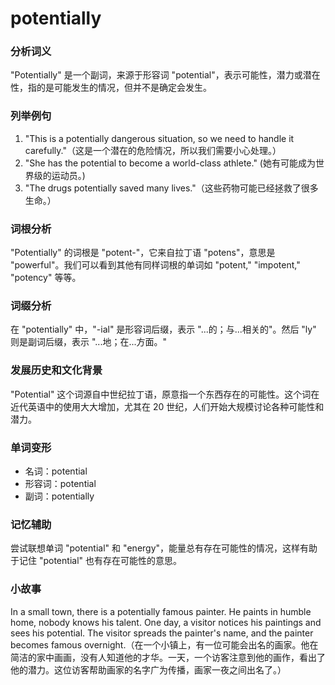 # potentially

### 分析词义

  

"Potentially" 是一个副词，来源于形容词 "potential"，表示可能性，潜力或潜在性，指的是可能发生的情况，但并不是确定会发生。

  

### 列举例句

  

1.  "This is a potentially dangerous situation, so we need to handle it carefully."（这是一个潜在的危险情况，所以我们需要小心处理。）
2.  "She has the potential to become a world-class athlete." (她有可能成为世界级的运动员。)
3.  "The drugs potentially saved many lives."（这些药物可能已经拯救了很多生命。）

  

### 词根分析

  

"Potentially" 的词根是 "potent-"，它来自拉丁语 "potens"，意思是 "powerful"。我们可以看到其他有同样词根的单词如 "potent," "impotent," "potency" 等等。

  

### 词缀分析

  

在 "potentially" 中，"-ial" 是形容词后缀，表示 "...的；与...相关的"。然后 "ly" 则是副词后缀，表示 "...地；在...方面。"

  

### 发展历史和文化背景

  

"Potential" 这个词源自中世纪拉丁语，原意指一个东西存在的可能性。这个词在近代英语中的使用大大增加，尤其在 20 世纪，人们开始大规模讨论各种可能性和潜力。

  

### 单词变形

  

*   名词：potential
*   形容词：potential
*   副词：potentially

  

### 记忆辅助

  

尝试联想单词 "potential" 和 "energy"，能量总有存在可能性的情况，这样有助于记住 "potential" 也有存在可能性的意思。

  

### 小故事

  

In a small town, there is a potentially famous painter. He paints in humble home, nobody knows his talent. One day, a visitor notices his paintings and sees his potential. The visitor spreads the painter's name, and the painter becomes famous overnight.（在一个小镇上，有一位可能会出名的画家。他在简洁的家中画画，没有人知道他的才华。一天，一个访客注意到他的画作，看出了他的潜力。这位访客帮助画家的名字广为传播，画家一夜之间出名了。）
